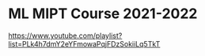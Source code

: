 # ML MIPT Course 2021-2022 
https://www.youtube.com/playlist?list=PLk4h7dmY2eYFmowaPqjFDzSokiiLq5TkT
